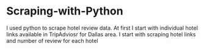 # Scraping-with-Python
I used python to scrape hotel review data. At first I start with individual hotel links available in TripAdviosr for Dallas area.
I start with scraping hotel links and number of review for each hotel
